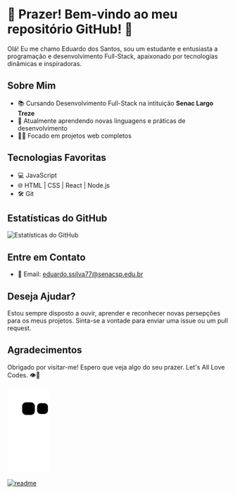 # 🌠 Prazer! Bem-vindo ao meu repositório GitHub! 🌠

 Olá! Eu me chamo Eduardo dos Santos, sou um estudante e entusiasta a programação e desenvolvimento Full-Stack, apaixonado por tecnologias dinâmicas e inspiradoras.

## Sobre Mim

- 📚 Cursando Desenvolvimento Full-Stack na intituição **Senac Largo Treze**
- 📝 Atualmente aprendendo novas linguagens e práticas de desenvolvimento
- 👨‍💻 Focado em projetos web completos

## Tecnologias Favoritas

- 💻 JavaScript
- 🌐 HTML | CSS | React | Node.js
- 🛠️ Git

## Estatísticas do GitHub

![Estatísticas do GitHub](https://github-readme-stats.vercel.app/api?username=Eduxplorer&show_icons=true&theme=radical)

## Entre em Contato

- 📧 Email: eduardo.ssilva77@senacsp.edu.br

## Deseja Ajudar?

Estou sempre disposto a ouvir, aprender e reconhecer novas persepções para os meus projetos. Sinta-se a vontade para enviar uma issue ou um pull request.

## Agradecimentos

Obrigado por visitar-me! Espero que veja algo do seu prazer. Let's All Love Codes. 👁️🌟

![Snake animation](https://github.com/Eduxplorer/Eduxplorer/blob/output/github-contribution-grid-snake.svg)

[![readme](https://github-readme-stats.vercel.app/api/pin/?username=Eduxplorer&repo=Eduxplorer&theme=react)](https://github.com/Eduxplorer/Eduxplorer)
